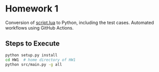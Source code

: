 # Homework 1
Conversion of [script.lua](https://github.com/timm/tested/blob/main/src/script.lua) to Python, including the test cases. Automated workflows using GitHub Actions.

## Steps to Execute
```sh
python setup.py install
cd HW1  # home directory of HW1
python src/main.py -g all
```